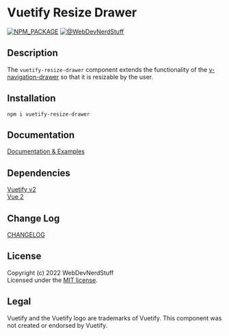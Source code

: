 
# Vuetify Resize Drawer


[![NPM_PACKAGE](https://img.shields.io/badge/NPM%20-Package-%23cb3837)](https://www.npmjs.com/package/vutify-resize-drawer) [![@WebDevNerdStuff](https://img.shields.io/badge/github-webdevnerdstuff-brightgreen.svg)](https://github.com/webdevnerdstuff)

## Description

The `vuetify-resize-drawer` component extends the functionality of the [v-navigation-drawer](https://vuetifyjs.com/en/components/navigation-drawers/) so that it is resizable by the user.


## Installation
 
```
npm i vuetify-resize-drawer
```

## Documentation
 
[Documentation & Examples](https://webdevnerdstuff.github.io/vutify-resize-drawer/)

## Dependencies
 
[Vuetify v2](https://vuetifyjs.com/)  
[Vue 2](https://v2.vuejs.org/)


## Change Log
 
[CHANGELOG](https://github.com/webdevnerdstuff/vuetify-resize-drawer/blob/master/CHANGELOG.md)


## License

Copyright (c) 2022 WebDevNerdStuff  
Licensed under the [MIT license](https://github.com/webdevnerdstuff/vuetify-resize-drawer/blob/master/LICENSE.md).


## Legal

Vuetify and the Vuetify logo are trademarks of Vuetify. This component was not created or endorsed by Vuetify.
